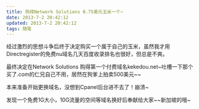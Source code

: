 ```yaml
---
title: 购得Network Solutions 0.75美元玉米一个~
date: 2013-7-2 20:42:12
updated: 2013-7-2 20:42:12
tags: 随笔
---
```

经过激烈的思想斗争后终于决定购买一个属于自己的玉米，虽然我才用Directregister的免费nu域名几天百度收录排名也很好，但总是不爽。

最终决定在Network Solutions 购得第一个付费域名kekedou.net~吐槽一下那个买了.com的仁兄自己不用，居然在狗爹上拍卖500美元~~

本来准备开始更换域名，没想到Cpanel后台进不去了！崩溃~

发现一个免费1G大小，10G流量的空间等域名换好后奉献给大家~~新加坡的哦~